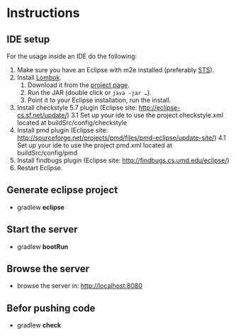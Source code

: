# Instructions

## IDE setup

For the usage inside an IDE do the following:

1. Make sure you have an Eclipse with m2e installed (preferably [STS](http://spring.io/sts)).
2. Install [Lombok](http://projectlombok.org).
   1. Download it from the [project page](http://projectlombok.org/download.html).
   2. Run the JAR (double click or `java -jar …`).
   3. Point it to your Eclipse installation, run the install.
3. Install checkstyle 5.7 plugin (Eclipse site: http://eclipse-cs.sf.net/update/)
   3.1 Set up your ide to use the project checkstyle.xml located at buildSrc/config/checkstyle
4. Install pmd plugin (Eclipse site: http://sourceforge.net/projects/pmd/files/pmd-eclipse/update-site/)
   4.1 Set up your ide to use the project pmd.xml located at buildSrc/config/pmd
5. Install findbugs plugin (Eclipse site: http://findbugs.cs.umd.edu/eclipse/)
6. Restart Eclipse.

## Generate eclipse project
- gradlew **eclipse**

## Start the server
- gradlew **bootRun**

## Browse the server
- browse the server in: [http://localhost:8080](http://localhost:8080)

## Befor pushing code
- gradlew **check** 
